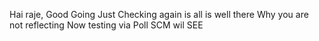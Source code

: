 Hai raje, Good Going
 Just Checking again is all is well there
Why you  are not reflecting
Now testing via Poll SCM wil SEE
